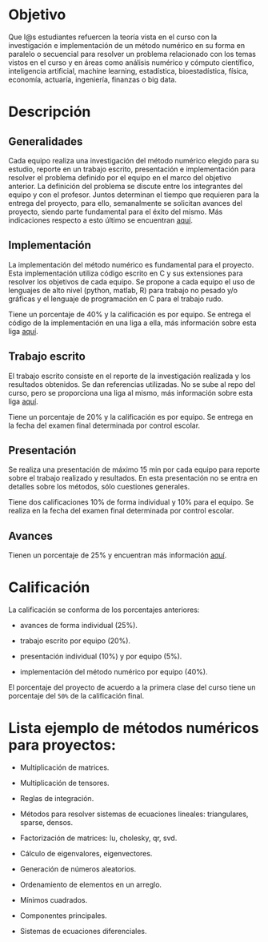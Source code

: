# Objetivo

Que l@s estudiantes refuercen la teoría vista en el curso con la investigación e implementación de un método numérico en su forma en paralelo o secuencial para resolver un problema  relacionado con los temas vistos en el curso y en áreas como 
análisis numérico y cómputo científico, inteligencia artificial, machine learning, estadística, bioestadística, física, economía, actuaría, ingeniería, finanzas o big data.

# Descripción

## Generalidades

Cada equipo realiza una investigación del método numérico elegido para su estudio, reporte en un trabajo escrito, presentación e implementación para resolver el problema definido por el equipo en el marco del objetivo anterior. La definición del problema se discute entre los integrantes del equipo y con el profesor. Juntos determinan el tiempo que requieren para la entrega del proyecto, para ello, semanalmente se solicitan avances del proyecto, siendo parte fundamental para el éxito del mismo. Más indicaciones respecto a esto último se encuentran [aquí](MNO_2017).

## Implementación

La implementación del método numérico es fundamental para el proyecto. Esta implementación utiliza código escrito en C y sus extensiones para resolver los objetivos de cada equipo. Se propone a cada equipo el uso de lenguajes de alto nivel (python, matlab, R) para trabajo no pesado y/o gráficas y el lenguaje de programación en C para el trabajo rudo.

Tiene un porcentaje de 40% y la calificación es por equipo. Se entrega el código de la implementación en una liga a ella, más información sobre esta liga [aquí](MNO_2017).

## Trabajo escrito

El trabajo escrito consiste en el reporte de la investigación realizada y los resultados obtenidos. Se dan referencias utilizadas. No se sube al repo del curso, pero se proporciona una liga al mismo, más información sobre esta liga [aquí](MNO_2017).

Tiene un porcentaje de 20% y la calificación es por equipo. Se entrega en la fecha del examen final determinada por control escolar.


## Presentación

Se realiza una presentación de máximo 15 min por cada equipo para reporte sobre el trabajo realizado y resultados. En esta presentación no se entra en detalles sobre los métodos, sólo cuestiones generales.

Tiene dos calificaciones 10% de forma individual y 10% para el equipo. Se realiza en la fecha del examen final determinada por control escolar.

## Avances

Tienen un porcentaje de 25% y encuentran más información [aquí](MNO_2017).

# Calificación

La calificación se conforma de los porcentajes anteriores: 

* avances de forma individual (25%).

* trabajo escrito por equipo (20%).

* presentación individual (10%) y por equipo (5%).

* implementación del método numérico por equipo (40%).

El porcentaje del proyecto de acuerdo a la primera clase del curso tiene un porcentaje del `50%` de la calificación final.


# Lista ejemplo de métodos numéricos para proyectos:

* Multiplicación de matrices.

* Multiplicación de tensores.

* Reglas de integración.

* Métodos para resolver sistemas de ecuaciones lineales: triangulares, sparse, densos.

* Factorización de matrices: lu, cholesky, qr, svd.

* Cálculo de eigenvalores, eigenvectores.

* Generación de números aleatorios.

* Ordenamiento de elementos en un arreglo.

* Mínimos cuadrados.

* Componentes principales.

* Sistemas de ecuaciones diferenciales.
